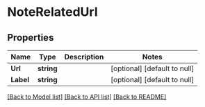 # NoteRelatedUrl

## Properties
Name | Type | Description | Notes
------------ | ------------- | ------------- | -------------
**Url** | **string** |  | [optional] [default to null]
**Label** | **string** |  | [optional] [default to null]

[[Back to Model list]](../README.md#documentation-for-models) [[Back to API list]](../README.md#documentation-for-api-endpoints) [[Back to README]](../README.md)



